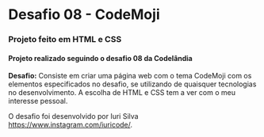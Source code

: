 # Desafio 08 - CodeMoji

### Projeto feito em HTML e CSS

#### Projeto realizado seguindo o desafio 08 da Codelândia

**Desafio:** Consiste em criar uma página web com o tema CodeMoji com os elementos especificados no desafio, se utilizando de quaisquer tecnologias no desenvolvimento. A escolha de HTML e CSS tem a ver com o meu interesse pessoal. 

O desafio foi desenvolvido por Iuri Silva <https://www.instagram.com/iuricode/>.